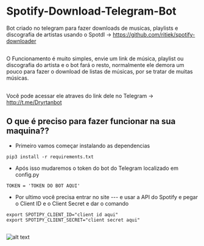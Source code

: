 # Spotify-Download-Telegram-Bot
Bot criado no telegram para fazer downloads de musicas, playlists e discografia de artistas usando o Spotdl -> https://github.com/ritiek/spotify-downloader
##
O Funcionamento é muito simples, envie um link de música, playlist ou discografia do artista e o bot fará o resto, normalmente ele demora um pouco para fazer o download de listas de músicas, por se tratar de muitas músicas.
##
Você pode acessar ele atraves do link dele no Telegram -> http://t.me/Dryrtanbot
##

## O que é preciso para fazer funcionar na sua maquina??
- Primeiro vamos começar instalando as dependencias
```
pip3 install -r requirements.txt
```
- Após isso mudaremos o token do bot do Telegram localizado em config.py
```
TOKEN = 'TOKEN DO BOT AQUI'
```
- Por ultimo você precisa entrar no site --- e usar a API do Spotify e pegar o Client ID e o Client Secret e dar o comando
```
export SPOTIPY_CLIENT_ID="client id aqui"
export SPOTIPY_CLIENT_SECRET="client secret aqui"
```

##
![alt text](https://uploaddeimagens.com.br/images/003/285/772/original/Fluxograma.png?1623486888)
